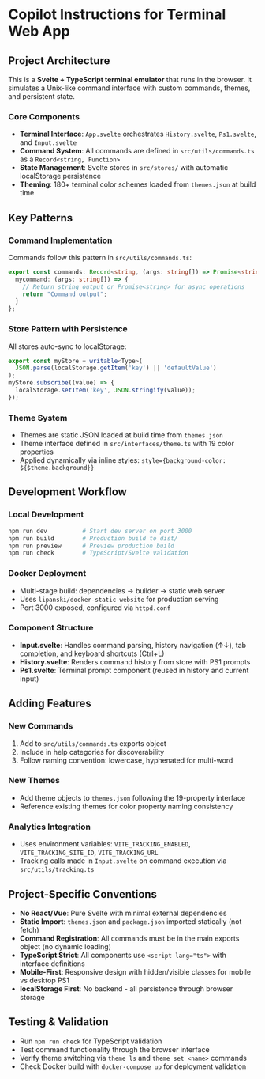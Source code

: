 # Copilot Instructions for Terminal Web App

## Project Architecture

This is a **Svelte + TypeScript terminal emulator** that runs in the browser. It simulates a Unix-like command interface with custom commands, themes, and persistent state.

### Core Components
- **Terminal Interface**: `App.svelte` orchestrates `History.svelte`, `Ps1.svelte`, and `Input.svelte`
- **Command System**: All commands are defined in `src/utils/commands.ts` as a `Record<string, Function>`
- **State Management**: Svelte stores in `src/stores/` with automatic localStorage persistence
- **Theming**: 180+ terminal color schemes loaded from `themes.json` at build time

## Key Patterns

### Command Implementation
Commands follow this pattern in `src/utils/commands.ts`:
```typescript
export const commands: Record<string, (args: string[]) => Promise<string> | string> = {
  mycommand: (args: string[]) => {
    // Return string output or Promise<string> for async operations
    return "Command output";
  }
};
```

### Store Pattern with Persistence
All stores auto-sync to localStorage:
```typescript
export const myStore = writable<Type>(
  JSON.parse(localStorage.getItem('key') || 'defaultValue')
);
myStore.subscribe((value) => {
  localStorage.setItem('key', JSON.stringify(value));
});
```

### Theme System
- Themes are static JSON loaded at build time from `themes.json`
- Theme interface defined in `src/interfaces/theme.ts` with 19 color properties
- Applied dynamically via inline styles: `style={background-color: ${$theme.background}}`

## Development Workflow

### Local Development
```bash
npm run dev          # Start dev server on port 3000
npm run build        # Production build to dist/
npm run preview      # Preview production build
npm run check        # TypeScript/Svelte validation
```

### Docker Deployment
- Multi-stage build: dependencies → builder → static web server
- Uses `lipanski/docker-static-website` for production serving
- Port 3000 exposed, configured via `httpd.conf`

### Component Structure
- **Input.svelte**: Handles command parsing, history navigation (↑↓), tab completion, and keyboard shortcuts (Ctrl+L)
- **History.svelte**: Renders command history from store with PS1 prompts
- **Ps1.svelte**: Terminal prompt component (reused in history and current input)

## Adding Features

### New Commands
1. Add to `src/utils/commands.ts` exports object
2. Include in help categories for discoverability
3. Follow naming convention: lowercase, hyphenated for multi-word

### New Themes
- Add theme objects to `themes.json` following the 19-property interface
- Reference existing themes for color property naming consistency

### Analytics Integration
- Uses environment variables: `VITE_TRACKING_ENABLED`, `VITE_TRACKING_SITE_ID`, `VITE_TRACKING_URL`
- Tracking calls made in `Input.svelte` on command execution via `src/utils/tracking.ts`

## Project-Specific Conventions

- **No React/Vue**: Pure Svelte with minimal external dependencies
- **Static Import**: `themes.json` and `package.json` imported statically (not fetch)
- **Command Registration**: All commands must be in the main exports object (no dynamic loading)
- **TypeScript Strict**: All components use `<script lang="ts">` with interface definitions
- **Mobile-First**: Responsive design with hidden/visible classes for mobile vs desktop PS1
- **localStorage First**: No backend - all persistence through browser storage

## Testing & Validation
- Run `npm run check` for TypeScript validation
- Test command functionality through the browser interface
- Verify theme switching via `theme ls` and `theme set <name>` commands
- Check Docker build with `docker-compose up` for deployment validation